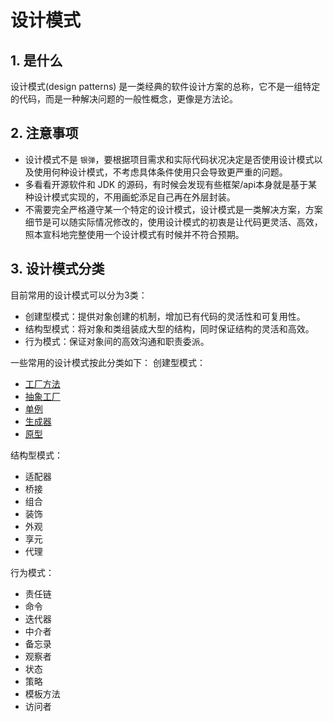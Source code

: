 # 设计模式
## 1. 是什么
设计模式(design patterns) 是一类经典的软件设计方案的总称，它不是一组特定的代码，而是一种解决问题的一般性概念，更像是方法论。

## 2. 注意事项
* 设计模式不是 `银弹`，要根据项目需求和实际代码状况决定是否使用设计模式以及使用何种设计模式，不考虑具体条件使用只会导致更严重的问题。
* 多看看开源软件和 JDK 的源码，有时候会发现有些框架/api本身就是基于某种设计模式实现的，不用画蛇添足自己再在外层封装。
* 不需要完全严格遵守某一个特定的设计模式，设计模式是一类解决方案，方案细节是可以随实际情况修改的，使用设计模式的初衷是让代码更灵活、高效，照本宣科地完整使用一个设计模式有时候并不符合预期。

## 3. 设计模式分类
目前常用的设计模式可以分为3类：
* 创建型模式：提供对象创建的机制，增加已有代码的灵活性和可复用性。
* 结构型模式：将对象和类组装成大型的结构，同时保证结构的灵活和高效。
* 行为模式：保证对象间的高效沟通和职责委派。

一些常用的设计模式按此分类如下：
创建型模式：
* [工厂方法](./工厂方法.md)
* [抽象工厂](./抽象工厂.md)
* [单例](./单例模式.md)
* [生成器](./生成器模式.md)
* [原型](./原型模式.md)

结构型模式：
* 适配器
* 桥接
* 组合
* 装饰
* 外观
* 享元
* 代理

行为模式：
* 责任链
* 命令
* 迭代器
* 中介者
* 备忘录
* 观察者
* 状态
* 策略
* 模板方法
* 访问者
